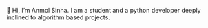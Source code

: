 👋 Hi, I’m Anmol Sinha.
I am a student and a python developer deeply inclined to algorithm based projects.

